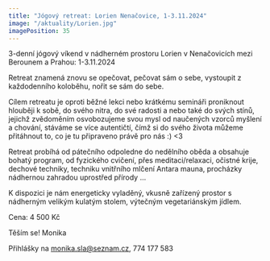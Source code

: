 ```yaml
---
title: "Jógový retreat: Lorien Nenačovice, 1-3.11.2024"
image: "/aktuality/Lorien.jpg"
imagePosition: 35
---
```


3-denní jógový víkend v nádherném prostoru Lorien v Nenačovicích mezi Berounem a Prahou: 1-3.11.2024

Retreat znamená znovu se opečovat, pečovat sám o sebe, vystoupit z každodenního koloběhu, nořit se sám do sebe.

Cílem retreatu je oproti běžné lekci nebo krátkému semináři proniknout hlouběji k sobě, do svého nitra, do své radosti a nebo také do svých stínů, jejichž zvědoměním osvobozujeme svou mysl od naučených vzorců myšlení a chování, stáváme se více autentičtí, čímž si do svého života můžeme přitáhnout to, co je tu připraveno právě pro nás :) <3

Retreat probíhá od pátečního odpoledne do nedělního oběda a obsahuje bohatý program, od fyzického cvičení, přes meditaci/relaxaci, očistné krije, dechové techniky, techniku vnitřního mlčení Antara mauna, procházky nádhernou zahradou uprostřed přírody ...

K dispozici je nám energeticky vyladěný, vkusně zařízený prostor s nádherným velikým kulatým stolem, výtečným vegetariánským jídlem.

<!--more-->

Cena: 4 500 Kč

Těším se!
Monika

Přihlášky na monika.sla@seznam.cz, 774 177 583
